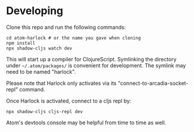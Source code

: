 # Developing

Clone this repo and run the following commands:

```shell
cd atom-harlock # or the name you gave when cloning
npm install
npx shadow-cljs watch dev
```

This will start up a compiler for ClojureScript.  Symlinking the directory under `~/.atom/packages/` is convenient for development.  The symlink may need to be named "harlock".

Please note that Harlock only activates via its "connect-to-arcadia-socket-repl" command.

Once Harlock is activated, connect to a cljs repl by:

```shell
npx shadow-cljs cljs-repl dev
```

Atom's devtools console may be helpful from time to time as well.
